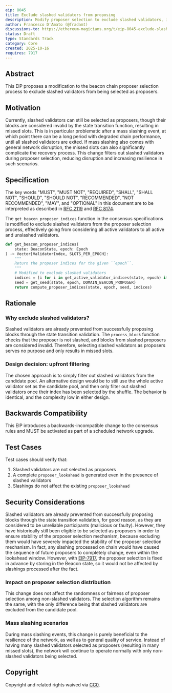 ```yaml
---
eip: 8045
title: Exclude slashed validators from proposing
description: Modify proposer selection to exclude slashed validators, improving network resilience and performance after mass slashings
author: Francesco D'Amato (@fradamt)
discussions-to: https://ethereum-magicians.org/t/eip-8045-exclude-slashed-validators-from-proposing/25850
status: Draft
type: Standards Track
category: Core
created: 2025-10-16
requires: 7917
---
```


## Abstract

This EIP proposes a modification to the beacon chain proposer selection process to exclude slashed validators from being selected as proposers. 

## Motivation

Currently, slashed validators can still be selected as proposers, though their blocks are considered invalid by the state transition function, resulting in missed slots. This is in particular problematic after a mass slashing event, at which point there can be a long period with degraded chain performance, until all slashed validators are exited. If mass slashing also comes with general network disruption, the missed slots can also significantly complicate the recovery process. This change filters out slashed validators during proposer selection, reducing disruption and increasing resilience in such scenarios.

## Specification

The key words "MUST", "MUST NOT", "REQUIRED", "SHALL", "SHALL NOT", "SHOULD", "SHOULD NOT", "RECOMMENDED", "NOT RECOMMENDED", "MAY", and "OPTIONAL" in this document are to be interpreted as described in [RFC 2119](https://www.rfc-editor.org/rfc/rfc2119) and [RFC 8174](https://www.rfc-editor.org/rfc/rfc8174).

The `get_beacon_proposer_indices` function in the consensus specifications is modified to exclude slashed validators from the proposer selection process, effectively going from considering all
active validators to all active and unslashed validators. 

```python
def get_beacon_proposer_indices(
    state: BeaconState, epoch: Epoch
) -> Vector[ValidatorIndex, SLOTS_PER_EPOCH]:
    """
    Return the proposer indices for the given ``epoch``.
    """
    # Modified to exclude slashed validators
    indices = [i for i in get_active_validator_indices(state, epoch) if not state.validators[i].slashed]
    seed = get_seed(state, epoch, DOMAIN_BEACON_PROPOSER)
    return compute_proposer_indices(state, epoch, seed, indices)
```

## Rationale

### Why exclude slashed validators?

Slashed validators are already prevented from successfully proposing blocks through the state transition validation. The `process_block` function checks that the proposer is not slashed, and blocks from slashed proposers are considered invalid. Therefore, selecting slashed validators as proposers serves no purpose and only results in missed slots.

### Design decision: upfront filtering

The chosen approach is to simply filter out slashed validators from the candidate pool. An alternative design would be to still use the whole active validator set as the candidate pool, and then only filter out slashed validators once their index has been selected by the shuffle. The behavior is identical, and the complexity low in either design.

## Backwards Compatibility

This EIP introduces a backwards-incompatible change to the consensus rules and MUST be activated as part of a scheduled network upgrade.

## Test Cases

Test cases should verify that:

1. Slashed validators are not selected as proposers
2. A complete `proposer_lookahead` is generated even in the presence of slashed validators
3. Slashings do not affect the existing `proposer_lookahead`

## Security Considerations

Slashed validators are already prevented from successfully proposing blocks through the state transition validation, for good reason, as they are considered to be unreliable participants (malicious or faulty). However, they have historically still been eligible to be selected as proposers in order to ensure stability of the proposer selection mechanism, because excluding them would have severely impacted the stability of the proposer selection mechanism. In fact, any slashing processed on chain would have caused the sequence of future proposers to completely change, even within the lookahead window. However, with [EIP-7917](./eip-7917.md), the proposer selection is fixed in advance by storing in the Beacon state, so it would not be affected by slashings processed after the fact.

### Impact on proposer selection distribution

This change does not affect the randomness or fairness of proposer selection among non-slashed validators. The selection algorithm remains the same, with the only difference being that slashed validators are excluded from the candidate pool.

### Mass slashing scenarios

During mass slashing events, this change is purely beneficial to the resilience of the network, as well as to general quality of service. Instead of having many slashed validators selected as proposers (resulting in many missed slots), the network will continue to operate normally with only non-slashed validators being selected.

## Copyright

Copyright and related rights waived via [CC0](../LICENSE.md).
